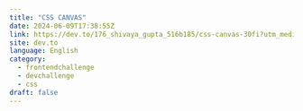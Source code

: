 ```yaml
---
title: "CSS CANVAS"
date: 2024-06-09T17:38:55Z
link: https://dev.to/176_shivaya_gupta_516b185/css-canvas-30fi?utm_medium=RSS&utm_source=news.12bit.vn
site: dev.to
language: English
category:
  - frontendchallenge
  - devchallenge
  - css
draft: false
---
```

